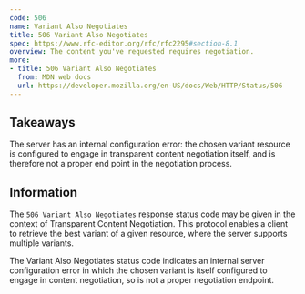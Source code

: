```yaml
---
code: 506
name: Variant Also Negotiates
title: 506 Variant Also Negotiates
spec: https://www.rfc-editor.org/rfc/rfc2295#section-8.1
overview: The content you've requested requires negotiation.
more:
- title: 506 Variant Also Negotiates
  from: MDN web docs
  url: https://developer.mozilla.org/en-US/docs/Web/HTTP/Status/506
---
```


## Takeaways

The server has an internal configuration error: the chosen variant resource is configured to engage in transparent content negotiation itself, and is therefore not a proper end point in the negotiation process.

## Information

The `506 Variant Also Negotiates` response status code may be given in the context of Transparent Content Negotiation. This protocol enables a client to retrieve the best variant of a given resource, where the server supports multiple variants.

The Variant Also Negotiates status code indicates an internal server configuration error in which the chosen variant is itself configured to engage in content negotiation, so is not a proper negotiation endpoint.
